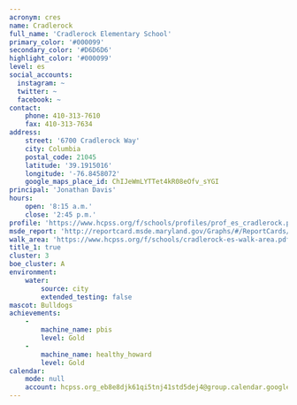 ```yaml
---
acronym: cres
name: Cradlerock
full_name: 'Cradlerock Elementary School'
primary_color: '#000099'
secondary_color: '#D6D6D6'
highlight_color: '#000099'
level: es
social_accounts:
  instagram: ~
  twitter: ~
  facebook: ~
contact:
    phone: 410-313-7610
    fax: 410-313-7634
address:
    street: '6700 Cradlerock Way'
    city: Columbia
    postal_code: 21045
    latitude: '39.1915016'
    longitude: '-76.8458072'
    google_maps_place_id: ChIJeWmLYTTet4kR08eOfv_sYGI
principal: 'Jonathan Davis'
hours:
    open: '8:15 a.m.'
    close: '2:45 p.m.'
profile: 'https://www.hcpss.org/f/schools/profiles/prof_es_cradlerock.pdf'
msde_report: 'http://reportcard.msde.maryland.gov/Graphs/#/ReportCards/ReportCardSchool/1//1/13/0616/'
walk_area: 'https://www.hcpss.org/f/schools/cradlerock-es-walk-area.pdf'
title_1: true
cluster: 3
boe_cluster: A
environment:
    water:
        source: city
        extended_testing: false
mascot: Bulldogs
achievements:
    -
        machine_name: pbis
        level: Gold
    -
        machine_name: healthy_howard
        level: Gold
calendar:
    mode: null
    account: hcpss.org_eb8e8djk61qi5tnj41std5dej4@group.calendar.google.com
---
```

